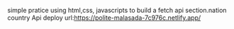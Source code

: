 simple pratice using html,css, javascripts to build a fetch api section.nation country Api
deploy url:https://polite-malasada-7c976c.netlify.app/
